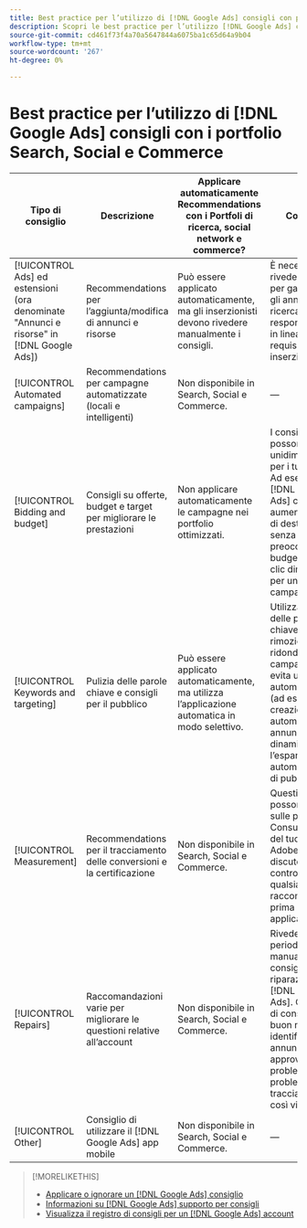 ```yaml
---
title: Best practice per l’utilizzo di [!DNL Google Ads] consigli con portfolio
description: Scopri le best practice per l’utilizzo [!DNL Google Ads] consigli con i portfolio di ricerca, social e commerce.
source-git-commit: cd461f73f4a70a5647844a6075ba1c65d64a9b04
workflow-type: tm+mt
source-wordcount: '267'
ht-degree: 0%

---
```


# Best practice per l’utilizzo di [!DNL Google Ads] consigli con i portfolio Search, Social e Commerce

| Tipo di consiglio | Descrizione | Applicare automaticamente Recommendations con i Portfoli di ricerca, social network e commerce? | Commenti |
|--- |--- |--- |--- |
| [!UICONTROL Ads] ed estensioni (ora denominate &quot;Annunci e risorse&quot; in [!DNL Google Ads]) | Recommendations per l’aggiunta/modifica di annunci e risorse | Può essere applicato automaticamente, ma gli inserzionisti devono rivedere manualmente i consigli. | È necessario rivedere i consigli per garantire che gli annunci di ricerca responsive siano in linea con i requisiti degli inserzionisti. |
| [!UICONTROL Automated campaigns] | Recommendations per campagne automatizzate (locali e intelligenti) | Non disponibile in Search, Social e Commerce. | — |
| [!UICONTROL Bidding and budget] | Consigli su offerte, budget e target per migliorare le prestazioni | Non applicare automaticamente le campagne nei portfolio ottimizzati. | I consigli attuali possono essere unidimensionali per i tuoi scopi. Ad esempio: [!DNL Google Ads] consiglia di aumentare il CPA di destinazione, senza preoccuparsi del budget, quando i clic diminuiscono per una campagna. |
| [!UICONTROL Keywords and targeting] | Pulizia delle parole chiave e consigli per il pubblico | Può essere applicato automaticamente, ma utilizza l’applicazione automatica in modo selettivo. | Utilizza la pulizia delle parole chiave e la rimozione delle ridondanze nelle campagne, ma evita ulteriori automatizzazioni (ad esempio la creazione automatica di annunci di ricerca dinamica o l’espansione automatica di tipi di pubblico). |
| [!UICONTROL Measurement] | Recommendations per il tracciamento delle conversioni e la certificazione | Non disponibile in Search, Social e Commerce. | Questi consigli possono influire sulle prestazioni. Consulta il team del tuo account Adobe per discutere i pro e i contro di qualsiasi raccomandazione prima di applicarla. |
| [!UICONTROL Repairs] | Raccomandazioni varie per migliorare le questioni relative all’account | Non disponibile in Search, Social e Commerce. | Rivedere periodicamente manualmente i consigli di riparazione in [!DNL Google Ads]. Questo tipo di consigli è un buon modo per identificare annunci non approvati, problemi di feed, problemi di tracciamento e così via. |
| [!UICONTROL Other] | Consiglio di utilizzare il [!DNL Google Ads] app mobile | Non disponibile in Search, Social e Commerce. | — |

>[!MORELIKETHIS]
>
>* [Applicare o ignorare un [!DNL Google Ads] consiglio](google-recommendation-apply-dismiss.md)
>* [Informazioni su [!DNL Google Ads] supporto per consigli](google-recommendation-support.md)
>* [Visualizza il registro di consigli per un [!DNL Google Ads] account](google-recommendation-view-log.md)

